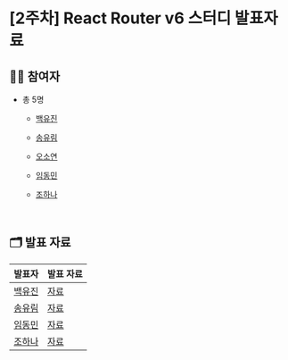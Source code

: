 # [2주차] React Router v6 스터디 발표자료

## 🙋🏻 참여자

- 총 5명
  - [백유진](https://github.com/Yujin-Baek)
  - [송유림](https://github.com/youlimsongs)
  - [오소연](https://github.com/soyeonXTukorea)
  - [임동민](https://github.com/dongmin115)
  - [조하나](https://github.com/dlwhsk0)
 
    <br>

## 🗂️ 발표 자료

| 발표자 | 발표 자료 |
|-----|-------|
| [백유진](https://github.com/Yujin-Baek) | [자료](https://medium.com/@yujin.px/react-router-v6-9c33cfe371a6)  
| [송유림](https://github.com/youlimsongs) | [자료](https://songnew.tistory.com/15)  
| [임동민](https://github.com/dongmin115) | [자료](https://velog.io/@dongmin115/React-router-v6)  
| [조하나](https://github.com/dlwhsk0) | [자료](https://velog.io/@dlwhsk0/React-Study-2%EC%A3%BC%EC%B0%A8-React-Router-%EC%9D%B4%ED%95%B4%ED%95%98%EA%B8%B0)  
